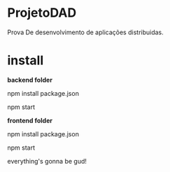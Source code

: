# ProjetoDAD
Prova De desenvolvimento de aplicações distribuidas.


<h1>install</h1>

<b><p>backend folder</p></b>
<p>npm install package.json</p>
<p>npm start</p>

<b><p>frontend folder</p></b>
<p>npm install package.json</p>
<p>npm start</p>

everything's gonna be gud!
